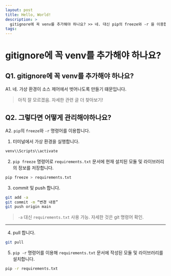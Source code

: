 ```yaml
---
layout: post
title: Hello, World!
description: >
  gitignore에 꼭 venv를 추가해야 하나요? >> 네. 대신 pip의 freeze와 -r 을 이용합니다.
tags: 
---
```

# gitignore에 꼭 venv를 추가해야 하나요?
 ## Q1. gitignore에 꼭 venv를 추가해야 하나요?
 A1. 네. 가상 환경이 소스 제어에서 벗어나도록 만들기 떄문입니다.
  > 아직 잘 모르겠음. 자세한 관련 글 더 찾아보기!
 ## Q2. 그렇다면 어떻게 관리해야하나요?
 A2. `pip`의 `freeze`와 `-r` 명령어를 이용합니다.
  1. 터미널에서 가상 환경을 실행합니다.
  ```bash
  venv\\Scripts\\activate 
  ```
  
  2. `pip freeze` 명령어로 `requirements.txt` 문서에 현재 설치된 모듈 및 라이브러리의 정보를 저장합니다.
  ```bash
  pip freeze > requirements.txt
  ```
  
  3. commit 및 push 합니다.
  ```bash
  git add -a
  git commit -m “변경 내용” 
  git push origin main
  ```
  > `-a` 대신 `requirements.txt` 사용 가능. 자세한 것은 git 명령어 확인.

  ---

  4. pull 합니다.
  ```bash
  git pull
  ```

  5. `pip -r` 명령어를 이용해 `requirements.txt` 문서에 작성된 모듈 및 라이브러리를 설치합니다.
  ```bash
  pip -r requirements.txt
  ```